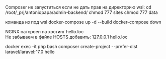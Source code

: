 Composer не запуститься если не дать прав на директорию
wsl:
cd /root/_prj/antoniopapa/admin-backend/
chmod 777 sites
chmod 777 data

команда из под wsl
docker-compose up -d --build
docker-compose down

NGINX натсроен на хостинг hello.loc  
Не забываем в файле HOSTS добавить:
127.0.0.1 hello.loc


docker exec -it php bash
composer create-project --prefer-dist laravel/laravel:^7.0 hello